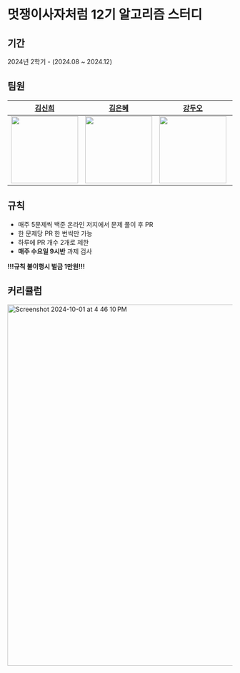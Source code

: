 # 멋쟁이사자처럼 12기 알고리즘 스터디

## 기간

2024년 2학기 - (2024.08 ~ 2024.12)

## 팀원

|          [김신희](https://github.com/shinheekim)          |         [김은혜](https://github.com/gracekim527)          |           [강두오](https://github.com/kduoh99)          |          [오동재](https://github.com/djdongjae)          |          [정다연](https://github.com/firefox1234123)          |
| :-------------------------------------------------------: | :--------------------------------------------------------: | :-----------------------------------------------------: | :------------------------------------------------------: | :------------------------------------------------------: |
| <img src="https://github.com/shinheekim.png" width="150"> | <img src="https://github.com/gracekim527.png" width="150"> | <img src="https://github.com/kduoh99.png" width="150"> | <img src="https://github.com/djdongjae.png" width="150"> | <img src="https://github.com/firefox1234123.png" width="150"> | 

## 규칙

* 매주 5문제씩 백준 온라인 저지에서 문제 풀이 후 PR
* 한 문제당 PR 한 번씩만 가능
* 하루에 PR 개수 2개로 제한
* **매주 수요일 9시반** 과제 검사

**!!!규칙 불이행시 벌금 1만원!!!**

## 커리큘럼

<img width="810" alt="Screenshot 2024-10-01 at 4 46 10 PM" src="https://github.com/user-attachments/assets/649ac1a5-d508-404b-a728-d1b94e80cca7">
